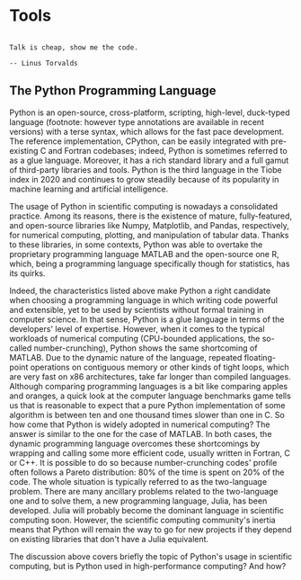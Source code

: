 # Tools

```{epigraph}

Talk is cheap, show me the code.

-- Linus Torvalds
```

## The Python Programming Language

Python is an open-source, cross-platform, scripting, high-level, duck-typed language (footnote: however type annotations are available in recent versions) with a terse syntax, which allows for the fast pace development. The reference implementation, CPython, can be easily integrated with pre-existing C and Fortran codebases; indeed, Python is sometimes referred to as a glue language. Moreover, it has a rich standard library and a full gamut of third-party libraries and tools. Python is the third language in the Tiobe index in 2020 and continues to grow steadily because of its popularity in machine learning and artificial intelligence. 

The usage of Python in scientific computing is nowadays a consolidated practice. Among its reasons, there is the existence of mature, fully-featured, and open-source libraries like Numpy, Matplotlib, and Pandas, respectively, for numerical computing, plotting, and manipulation of tabular data. Thanks to these libraries, in some contexts,  Python was able to overtake the proprietary programming language MATLAB and the open-source one R, which, being a programming language specifically though for statistics, has its quirks. 

Indeed, the characteristics listed above make Python a right candidate when choosing a programming language in which writing code powerful and extensible, yet to be used by scientists without formal training in computer science. In that sense, Python is a glue language in terms of the developers' level of expertise. However, when it comes to the typical workloads of numerical computing (CPU-bounded applications, the so-called number-crunching), Python shows the same shortcoming of MATLAB. Due to the dynamic nature of the language, repeated floating-point operations on contiguous memory or other kinds of tight loops, which are very fast on x86 architectures, take far longer than compiled languages. Although comparing programming languages is a bit like comparing apples and oranges, a quick look at the computer language benchmarks game tells us that is reasonable to expect that a pure Python implementation of some algorithm is between ten and one thousand times slower than one in C. So how come that Python is widely adopted in numerical computing? The answer is similar to the one for the case of MATLAB. In both cases, the dynamic programming language overcomes these shortcomings by wrapping and calling some more efficient code, usually written in Fortran, C or C++. It is possible to do so because number-crunching codes' profile often follows a Pareto distribution: 80% of the time is spent on 20% of the code. The whole situation is typically referred to as the two-language problem. There are many ancillary problems related to the two-language one and to solve them, a new programming language, Julia, has been developed. Julia will probably become the dominant language in scientific computing soon. However, the scientific computing community's inertia means that Python will remain the way to go for new projects if they depend on existing libraries that don't have a Julia equivalent. 

The discussion above covers briefly the topic of Python's usage in scientific computing, but is Python used in high-performance computing? And how? 


